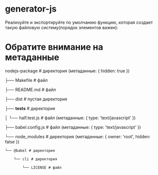 # generator-js

Реализуйте и экспортируйте по умолчанию функцию, которая создает такую файловую систему(порядок элементов важен):

# Обратите внимание на метаданные
 
nodejs-package # директория (метаданные: { hidden: true })

├── Makefile # файл

├── README.md # файл

├── dist # пустая директория

├── __tests__ # директория

│   └── half.test.js # файл (метаданные: { type: 'text/javascript' })

├── babel.config.js # файл (метаданные: { type: 'text/javascript' })

└── node_modules # директория (метаданные: { owner: 'root', hidden: false })

    └── @babel # директория
    
        └── cli # директория
        
            └── LICENSE # файл

